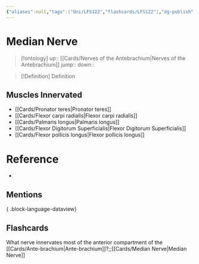 ```yaml
---
{"aliases":null,"tags":["Uni/LFS122","flashcards/LFS122"],"dg-publish":true,"permalink":"/cards/median-nerve/","dgPassFrontmatter":true}
---
```


# Median Nerve

> [!ontology]
> up:: [[Cards/Nerves of the Antebrachium\|Nerves of the Antebrachium]]
> jump:: 
> down:: 

> [!Definition] Definition

## Muscles Innervated

- [[Cards/Pronator teres\|Pronator teres]]
- [[Cards/Flexor carpi radialis\|Flexor carpi radialis]]
- [[Cards/Palmaris longus\|Palmaris longus]]
- [[Cards/Flexor Digitorum Superficialis\|Flexor Digitorum Superficialis]]
- [[Cards/Flexor pollicis longus\|Flexor pollicis longus]]

# Reference

- 

## Mentions


{ .block-language-dataview}

## Flashcards

What nerve innervates most of the anterior compartment of the [[Cards/Ante-brachium\|Ante-brachium]]?;;[[Cards/Median Nerve\|Median Nerve]]
<!--SR:!2023-10-25,1,130-->